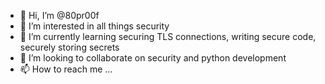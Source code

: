 - 👋 Hi, I’m @80pr00f
- 👀 I’m interested in all things security
- 🌱 I’m currently learning securing TLS connections, writing secure code, securely storing secrets
- 💞️ I’m looking to collaborate on security and python development
- 📫 How to reach me ...

<!---
80pr00f/80pr00f is a ✨ special ✨ repository because its `README.md` (this file) appears on your GitHub profile.
You can click the Preview link to take a look at your changes.
--->
